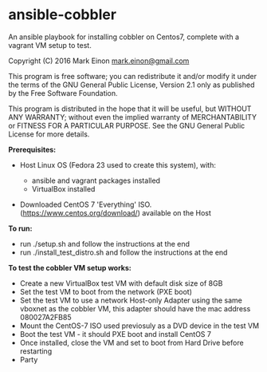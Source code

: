 # **ansible-cobbler**

An ansible playbook for installing cobbler on Centos7, complete with a vagrant VM setup to test.

 Copyright (C) 2016  Mark Einon <mark.einon@gmail.com>

 This program is free software; you can redistribute it and/or
 modify it under the terms of the GNU General Public License,
 Version 2.1 only as published by the Free Software Foundation.

 This program is distributed in the hope that it will be useful,
 but WITHOUT ANY WARRANTY; without even the implied warranty of
 MERCHANTABILITY or FITNESS FOR A PARTICULAR PURPOSE.  See the
 GNU General Public License for more details.

**Prerequisites:**

* Host Linux OS (Fedora 23 used to create this system), with:
    - ansible and vagrant packages installed
    - VirtualBox installed

* Downloaded CentOS 7 'Everything' ISO. (https://www.centos.org/download/) available on the Host

**To run:**

* run ./setup.sh and follow the instructions at the end
* run ./install_test_distro.sh and follow the instructions at the end

**To test the cobbler VM setup works:**

* Create a new VirtualBox test VM with default disk size of 8GB
* Set the test VM to boot from the network (PXE boot)
* Set the test VM to use a network Host-only Adapter using the same vboxnet as the cobbler VM,
  this adapter should have the mac address 080027A2FB85
* Mount the CentOS-7 ISO used previosuly as a DVD device in the test VM
* Boot the test VM - it should PXE boot and install CentOS 7
* Once installed, close the VM and set to boot from Hard Drive before restarting
* Party
